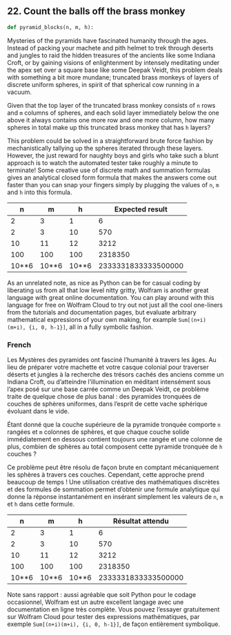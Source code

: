 ## 22. Count the balls off the brass monkey

```python
def pyramid_blocks(n, m, h):
```

Mysteries of the pyramids have fascinated humanity through the ages. Instead of packing your machete and pith helmet to trek through deserts and jungles to raid the hidden treasures of the ancients like some Indiana Croft, or by gaining visions of enlightenment by intensely meditating under the apex set over a square base like some Deepak Veidt, this problem deals with something a bit more mundane; truncated brass monkeys of layers of discrete uniform spheres, in spirit of that spherical cow running in a vacuum.

Given that the top layer of the truncated brass monkey consists of `n` rows and `m` columns of spheres, and each solid layer immediately below the one above it always contains one more row and one more column, how many spheres in total make up this truncated brass monkey that has `h` layers?

This problem could be solved in a straightforward brute force fashion by mechanistically tallying up the spheres iterated through these layers. However, the just reward for naughty boys and girls who take such a blunt approach is to watch the automated tester take roughly a minute to terminate! Some creative use of discrete math and summation formulas gives an analytical closed form formula that makes the answers come out faster than you can snap your fingers simply by plugging the values of `n`, `m` and `h` into this formula.

| n      | m      | h      | Expected result         |
|--------|--------|--------|------------------------|
| 2      | 3      | 1      | 6                      |
| 2      | 3      | 10     | 570                    |
| 10     | 11     | 12     | 3212                   |
| 100    | 100    | 100    | 2318350                |
| 10**6  | 10**6  | 10**6  | 2333331833333500000    |

As an unrelated note, as nice as Python can be for casual coding by liberating us from all that low level nitty gritty, Wolfram is another great language with great online documentation. You can play around with this language for free on Wolfram Cloud to try out not just all the cool one-liners from the tutorials and documentation pages, but evaluate arbitrary mathematical expressions of your own making, for example `Sum[(n+i)(m+i), {i, 0, h-1}]`, all in a fully symbolic fashion.


### French

Les Mystères des pyramides ont fasciné l’humanité à travers les âges. Au lieu de préparer votre machette et votre casque colonial pour traverser déserts et jungles à la recherche des trésors cachés des anciens comme un Indiana Croft, ou d’atteindre l’illumination en méditant intensément sous l’apex posé sur une base carrée comme un Deepak Veidt, ce problème traite de quelque chose de plus banal : des pyramides tronquées de couches de sphères uniformes, dans l’esprit de cette vache sphérique évoluant dans le vide.

Étant donné que la couche supérieure de la pyramide tronquée comporte `n` rangées et `m` colonnes de sphères, et que chaque couche solide immédiatement en dessous contient toujours une rangée et une colonne de plus, combien de sphères au total composent cette pyramide tronquée de `h` couches ?

Ce problème peut être résolu de façon brute en comptant mécaniquement les sphères à travers ces couches. Cependant, cette approche prend beaucoup de temps ! Une utilisation créative des mathématiques discrètes et des formules de sommation permet d’obtenir une formule analytique qui donne la réponse instantanément en insérant simplement les valeurs de `n`, `m` et `h` dans cette formule.

| n      | m      | h      | Résultat attendu        |
|--------|--------|--------|------------------------|
| 2      | 3      | 1      | 6                      |
| 2      | 3      | 10     | 570                    |
| 10     | 11     | 12     | 3212                   |
| 100    | 100    | 100    | 2318350                |
| 10**6  | 10**6  | 10**6  | 2333331833333500000    |

Note sans rapport : aussi agréable que soit Python pour le codage occasionnel, Wolfram est un autre excellent langage avec une documentation en ligne très complète. Vous pouvez l’essayer gratuitement sur Wolfram Cloud pour tester des expressions mathématiques, par exemple `Sum[(n+i)(m+i), {i, 0, h-1}]`, de façon entièrement symbolique.